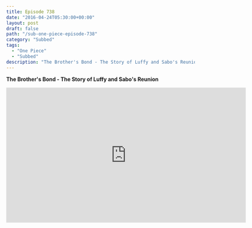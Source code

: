 ```yaml
---
title: Episode 738
date: "2016-04-24T05:30:00+00:00"
layout: post
draft: false
path: "/sub-one-piece-episode-738"
category: "Subbed"
tags:
  - "One Piece"
  - "Subbed"
description: "The Brother's Bond - The Story of Luffy and Sabo's Reunion"
---
```


**The Brother's Bond - The Story of Luffy and Sabo's Reunion**

<iframe width="640" height="360" src="https://www.rapidvideo.com/e/G6FRPGO244" frameborder="0" marginwidth=0 marginheight=0 scrolling=no allowfullscreen></iframe>

